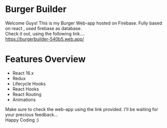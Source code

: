 # Burger Builder
Welcome Guys! This is my Burger Web-app hosted on Firebase. Fully based on react , used firebase as database.  
Check it out, using the following link....  
https://burgerbuilder-540b5.web.app/  


# Features Overview
- React 16.x  
- Redux  
- Lifecycle Hooks  
- React Hooks  
- React Routing  
- Animations  

Make sure to check the web-app using the link provided. I'll be waiting for your precious feedback...  
Happy Coding :)
